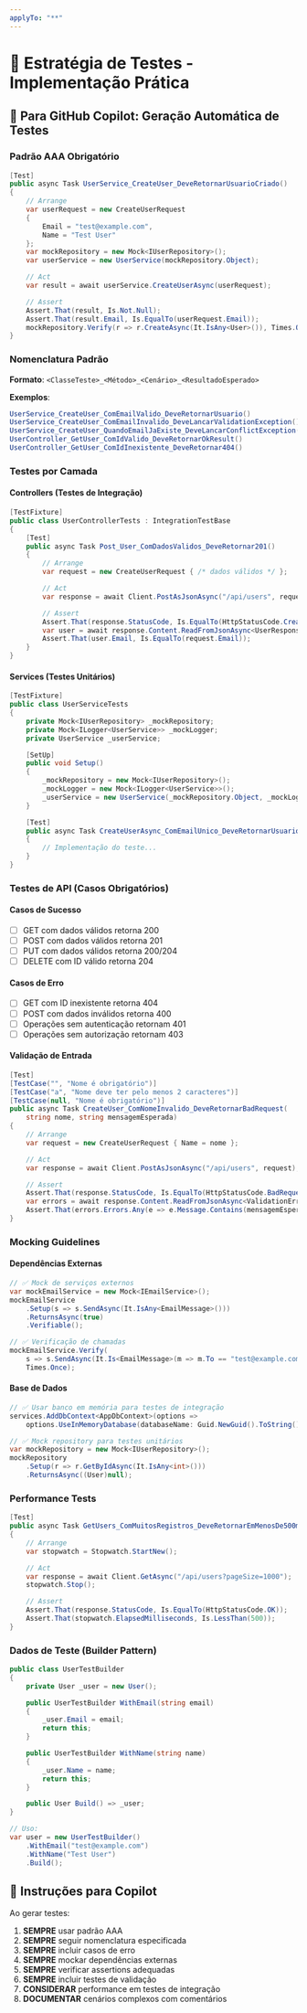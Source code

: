 ```yaml
---
applyTo: "**"
---
```


# 🧪 Estratégia de Testes - Implementação Prática

## 🎯 Para GitHub Copilot: Geração Automática de Testes

### Padrão AAA Obrigatório

```csharp
[Test]
public async Task UserService_CreateUser_DeveRetornarUsuarioCriado()
{
    // Arrange
    var userRequest = new CreateUserRequest
    {
        Email = "test@example.com",
        Name = "Test User"
    };
    var mockRepository = new Mock<IUserRepository>();
    var userService = new UserService(mockRepository.Object);

    // Act
    var result = await userService.CreateUserAsync(userRequest);

    // Assert
    Assert.That(result, Is.Not.Null);
    Assert.That(result.Email, Is.EqualTo(userRequest.Email));
    mockRepository.Verify(r => r.CreateAsync(It.IsAny<User>()), Times.Once);
}
```

### Nomenclatura Padrão

**Formato**: `<ClasseTeste>_<Método>_<Cenário>_<ResultadoEsperado>`

**Exemplos**:

```csharp
UserService_CreateUser_ComEmailValido_DeveRetornarUsuario()
UserService_CreateUser_ComEmailInvalido_DeveLancarValidationException()
UserService_CreateUser_QuandoEmailJaExiste_DeveLancarConflictException()
UserController_GetUser_ComIdValido_DeveRetornarOkResult()
UserController_GetUser_ComIdInexistente_DeveRetornar404()
```

### Testes por Camada

#### Controllers (Testes de Integração)

```csharp
[TestFixture]
public class UserControllerTests : IntegrationTestBase
{
    [Test]
    public async Task Post_User_ComDadosValidos_DeveRetornar201()
    {
        // Arrange
        var request = new CreateUserRequest { /* dados válidos */ };

        // Act
        var response = await Client.PostAsJsonAsync("/api/users", request);

        // Assert
        Assert.That(response.StatusCode, Is.EqualTo(HttpStatusCode.Created));
        var user = await response.Content.ReadFromJsonAsync<UserResponse>();
        Assert.That(user.Email, Is.EqualTo(request.Email));
    }
}
```

#### Services (Testes Unitários)

```csharp
[TestFixture]
public class UserServiceTests
{
    private Mock<IUserRepository> _mockRepository;
    private Mock<ILogger<UserService>> _mockLogger;
    private UserService _userService;

    [SetUp]
    public void Setup()
    {
        _mockRepository = new Mock<IUserRepository>();
        _mockLogger = new Mock<ILogger<UserService>>();
        _userService = new UserService(_mockRepository.Object, _mockLogger.Object);
    }

    [Test]
    public async Task CreateUserAsync_ComEmailUnico_DeveRetornarUsuario()
    {
        // Implementação do teste...
    }
}
```

### Testes de API (Casos Obrigatórios)

#### Casos de Sucesso

- [ ] GET com dados válidos retorna 200
- [ ] POST com dados válidos retorna 201
- [ ] PUT com dados válidos retorna 200/204
- [ ] DELETE com ID válido retorna 204

#### Casos de Erro

- [ ] GET com ID inexistente retorna 404
- [ ] POST com dados inválidos retorna 400
- [ ] Operações sem autenticação retornam 401
- [ ] Operações sem autorização retornam 403

#### Validação de Entrada

```csharp
[Test]
[TestCase("", "Nome é obrigatório")]
[TestCase("a", "Nome deve ter pelo menos 2 caracteres")]
[TestCase(null, "Nome é obrigatório")]
public async Task CreateUser_ComNomeInvalido_DeveRetornarBadRequest(
    string nome, string mensagemEsperada)
{
    // Arrange
    var request = new CreateUserRequest { Name = nome };

    // Act
    var response = await Client.PostAsJsonAsync("/api/users", request);

    // Assert
    Assert.That(response.StatusCode, Is.EqualTo(HttpStatusCode.BadRequest));
    var errors = await response.Content.ReadFromJsonAsync<ValidationErrorResponse>();
    Assert.That(errors.Errors.Any(e => e.Message.Contains(mensagemEsperada)), Is.True);
}
```

### Mocking Guidelines

#### Dependências Externas

```csharp
// ✅ Mock de serviços externos
var mockEmailService = new Mock<IEmailService>();
mockEmailService
    .Setup(s => s.SendAsync(It.IsAny<EmailMessage>()))
    .ReturnsAsync(true)
    .Verifiable();

// ✅ Verificação de chamadas
mockEmailService.Verify(
    s => s.SendAsync(It.Is<EmailMessage>(m => m.To == "test@example.com")),
    Times.Once);
```

#### Base de Dados

```csharp
// ✅ Usar banco em memória para testes de integração
services.AddDbContext<AppDbContext>(options =>
    options.UseInMemoryDatabase(databaseName: Guid.NewGuid().ToString()));

// ✅ Mock repository para testes unitários
var mockRepository = new Mock<IUserRepository>();
mockRepository
    .Setup(r => r.GetByIdAsync(It.IsAny<int>()))
    .ReturnsAsync((User)null);
```

### Performance Tests

```csharp
[Test]
public async Task GetUsers_ComMuitosRegistros_DeveRetornarEmMenosDe500ms()
{
    // Arrange
    var stopwatch = Stopwatch.StartNew();

    // Act
    var response = await Client.GetAsync("/api/users?pageSize=1000");
    stopwatch.Stop();

    // Assert
    Assert.That(response.StatusCode, Is.EqualTo(HttpStatusCode.OK));
    Assert.That(stopwatch.ElapsedMilliseconds, Is.LessThan(500));
}
```

### Dados de Teste (Builder Pattern)

```csharp
public class UserTestBuilder
{
    private User _user = new User();

    public UserTestBuilder WithEmail(string email)
    {
        _user.Email = email;
        return this;
    }

    public UserTestBuilder WithName(string name)
    {
        _user.Name = name;
        return this;
    }

    public User Build() => _user;
}

// Uso:
var user = new UserTestBuilder()
    .WithEmail("test@example.com")
    .WithName("Test User")
    .Build();
```

## 🎯 Instruções para Copilot

Ao gerar testes:

1. **SEMPRE** usar padrão AAA
2. **SEMPRE** seguir nomenclatura especificada
3. **SEMPRE** incluir casos de erro
4. **SEMPRE** mockar dependências externas
5. **SEMPRE** verificar assertions adequadas
6. **SEMPRE** incluir testes de validação
7. **CONSIDERAR** performance em testes de integração
8. **DOCUMENTAR** cenários complexos com comentários

```

```
